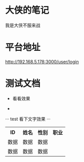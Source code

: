 # 大侠的笔记
我是大侠不服来战
# 平台地址
http://192.168.5.178:3000/user/login
# 测试文档
+ 看看效果
-
···
test 
看下文字效果 
···
<table data-hy-role="doctbl">
  <tr>
      <th>ID</th>
      <th>姓名</th>
      <th>性别</th>
      <th>职业</th>
  </tr>
  <tr>
      <td>数据</td>
      <td>数据</td>
      <td>数据</td>
  </tr>
  <tr>
      <td>数据</td>
      <td>数据</td>
      <td>数据</td>
  </tr>
</table>
